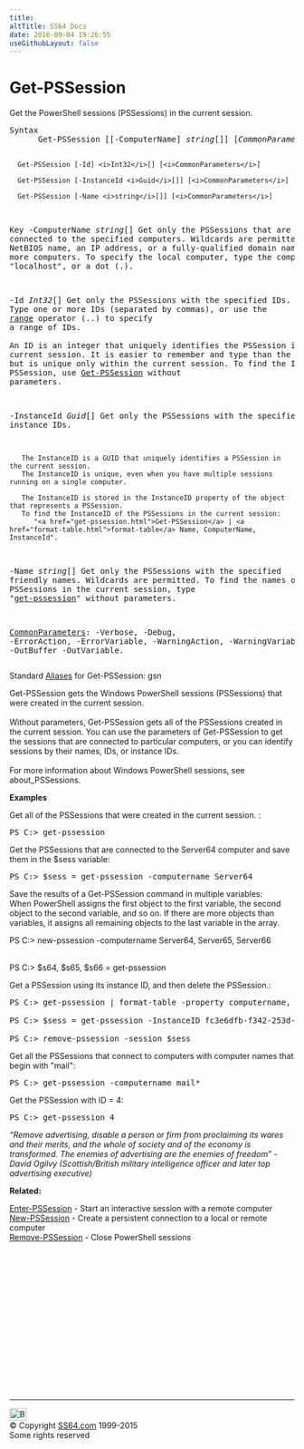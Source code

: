 ```yaml
---
title:
altTitle: SS64 Docs
date: 2016-09-04 19:26:55
useGithubLayout: false
---
```

<!-- #BeginLibraryItem "/Library/head_ps.lbi" --><!-- #EndLibraryItem --><h1>Get-PSSession</h1> 
<p>Get the PowerShell sessions (PSSessions) in the current session.</p>
<pre>Syntax
      Get-PSSession [[-ComputerName] <i>string</i>[]] [<i>CommonParameters</i>]

      Get-PSSession [-Id] <i>Int32</i>[] [<i>CommonParameters</i>]

      Get-PSSession [-InstanceId <i>Guid</i>[]] [<i>CommonParameters</i>]

      Get-PSSession [-Name <i>string</i>[]] [<i>CommonParameters</i>]

Key
   -ComputerName <i>string</i>[]
       Get only the PSSessions that are connected to the specified computers.
       Wildcards are permitted. 
       Type the NetBIOS name, an IP address, or a fully-qualified domain name of one or more computers.
       To specify the local computer, type the computer name, "localhost", or a dot (.).

   -Id <i>Int32</i>[]
       Get only the PSSessions with the specified IDs. Type one or more IDs (separated by commas),
       or use the <a href="syntax-operators.html#range">range</a> operator (..) to specify a range of IDs.  
       An ID is an integer that uniquely identifies the PSSession in the current session.
       It is easier to remember and type than the InstanceId, but is unique only within the current session.
       To find the ID of a PSSession, use <a href="get-pssession.html">Get-PSSession</a> without parameters.

   -InstanceId <i>Guid</i>[]
       Get only the PSSessions with the specified instance IDs.

       The InstanceID is a GUID that uniquely identifies a PSSession in the current session.
       The InstanceID is unique, even when you have multiple sessions running on a single computer.

       The InstanceID is stored in the InstanceID property of the object that represents a PSSession.
       To find the InstanceID of the PSSessions in the current session:
          "<a href="get-pssession.html">Get-PSSession</a> | <a href="format-table.html">format-table</a> Name, ComputerName, InstanceId".

   -Name <i>string</i>[]
       Get only the PSSessions with the specified friendly names.
       Wildcards are permitted.
       To find the names of the PSSessions in the current session, type "<a href="get-pssession.html">get-pssession</a>" without parameters.

   <a href="common.html">CommonParameters</a>:
       -Verbose, -Debug, -ErrorAction, -ErrorVariable, -WarningAction, -WarningVariable,
       -OutBuffer -OutVariable.</pre>
<p>Standard <a href="get-alias.html">Aliases</a> for Get-PSSession:<span class="code"> gsn</span></p>
<p>Get-PSSession  gets the Windows PowerShell sessions (PSSessions) that were created in the current session. <br>
<br>
Without parameters, Get-PSSession gets all of the PSSessions created in the current session. You can use the parameters of Get-PSSession to get the sessions that are connected to particular computers, or you can identify sessions 
by their names, IDs, or instance IDs.<br>
<br>
For more information about Windows PowerShell sessions, see about_PSSessions.</p>
<p><b>Examples</b></p>
<p>Get all of the PSSessions that were created in the current session. : </p>
<pre>PS C:&gt; get-pssession</pre>
<p>Get the PSSessions that are connected to the Server64 computer and save them in the $sess variable:</p>
<pre>PS C:&gt; $sess = get-pssession -computername Server64</pre>
<p>Save the results of a Get-PSSession command in multiple variables:<br> 
When  PowerShell assigns the first object to the first variable, the second object to the second variable, and so on. If there are more objects than variables, it assigns all remaining objects to the last variable in the array.</p>
<p class="code">PS C:&gt; new-pssession -computername Server64, Server65, Server66<br>
<br>

PS C:&gt; $s64, $s65, $s66 = get-pssession</p>
<p>Get a PSSession  using its instance ID, and then  delete the PSSession.:</p>
<pre>PS C:&gt; get-pssession | format-table -property computername, InstanceID<br><br>PS C:&gt; $sess = get-pssession -InstanceID fc3e6dfb-f342-253d-7fa4-1abdfc64ae84<br><br>PS C:&gt; remove-pssession -session $sess</pre>
<p>Get all the PSSessions that connect to computers with computer names that begin with "mail": </p>
<pre>PS C:&gt; get-pssession -computername mail*</pre>
<p>Get the PSSession with ID = 4: </p>
<pre>PS C:&gt; get-pssession 4</pre>
<p class="quote"><i>“Remove advertising, disable a person or firm from proclaiming its wares and their merits, and the whole of society and of the economy is transformed. The enemies of advertising are the enemies of freedom” - David Ogilvy (Scottish/British military intelligence officer and later top advertising executive)</i></p>
<p><b>Related:</b></p>
<p><a href="enter-pssession.html">Enter-PSSession</a> - Start an interactive session with a remote computer<br>
<a href="new-pssession.html">New-PSSession</a> - Create a persistent connection to a local or remote computer<br>
<a href="remove-pssession.html">Remove-PSSession</a> - Close PowerShell sessions</p><!-- #BeginLibraryItem "/Library/foot_ps.lbi" --><p>
<!-- PowerShell300 -->
<ins class="adsbygoogle" style="display:inline-block;width:300px;height:250px" data-ad-client="ca-pub-6140977852749469" data-ad-slot="6253539900"></ins>
<script>
(adsbygoogle = window.adsbygoogle || []).push({});
</script></p>
<hr>
<div id="bl" class="footer"><a href="get-pssession.html#"><img src="../images/top.png" width="30" height="22" alt="Back to the Top"></a></div>
<div id="br" class="footer, tagline">© Copyright <a href="http://ss64.com/">SS64.com</a> 1999-2015<br>
Some rights reserved</div><!-- #EndLibraryItem -->

